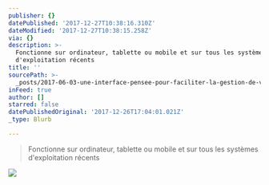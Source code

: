 ```yaml
---
publisher: {}
datePublished: '2017-12-27T10:38:16.310Z'
dateModified: '2017-12-27T10:38:15.258Z'
via: {}
description: >-
  Fonctionne sur ordinateur, tablette ou mobile et sur tous les systèmes
  d'exploitation récents
title: ''
sourcePath: >-
  _posts/2017-06-03-une-interface-pensee-pour-faciliter-la-gestion-de-votre-espa.md
inFeed: true
author: []
starred: false
datePublishedOriginal: '2017-12-26T17:04:01.021Z'
_type: Blurb

---
```

> Fonctionne sur ordinateur, tablette ou mobile et sur tous les systèmes d'exploitation récents

![](https://the-grid-user-content.s3-us-west-2.amazonaws.com/8a593965-1730-4481-8f59-112773521ba1.png)